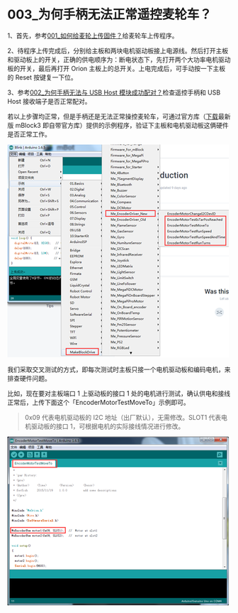 # 003\_为何手柄无法正常遥控麦轮车？

1、首先，参考[001\_如何给麦轮上传固件？](001-ru-he-gei-mai-lun-shang-chuan-gu-jian.md)给麦轮车上传程序。

2、待程序上传完成后，分别给主板和两块电机驱动板接上电源线。然后打开主板和驱动板上的开关，正确的供电顺序为：断电状态下，先打开两个大功率电机驱动板的开关，最后再打开 Orion 主板上的总开关。上电完成后，可手动按一下主板的 Reset 按键复一下位。

3、参考[002\_为何手柄无法与 USB Host 模块成功配对？](002-wei-he-shou-bing-wu-fa-yu-usb-host-mo-kuai-cheng-gong-pei-dui.md)检查遥控手柄和 USB Host 接收端子是否正常配对。

若以上步骤均正常，但是手柄还是无法正常操控麦轮车，可通过官方库（[下载](http://www.mblock.cc/zh-home/software/?noredirect=zh-CN)最新版 mBlock3 即自带官方库）提供的示例程序，验证下主板和电机驱动板这俩硬件是否正常工作。

![](../.gitbook/assets/mai-lun-che-motortest%20%282%29.png)

我们采取交叉测试的方式，即每次测试时主板只接一个电机驱动板和编码电机，来排查硬件问题。

比如，现在要对主板端口 1 上驱动板的接口 1 处的电机进行测试，确认供电和接线正常后，上传下面这个「EncoderMotorTestMoveTo」示例即可。 

> 0x09 代表电机驱动板的 I2C 地址（出厂默认），无需修改。SLOT1 代表电机驱动板的接口 1，可根据电机的实际接线情况进行修改。

![](../.gitbook/assets/mai-lun-che-motortest1-fu-ben.png)




